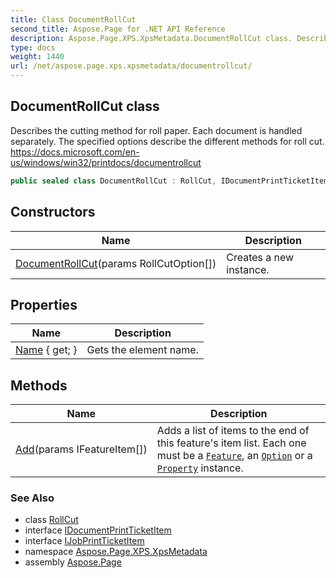 ```yaml
---
title: Class DocumentRollCut
second_title: Aspose.Page for .NET API Reference
description: Aspose.Page.XPS.XpsMetadata.DocumentRollCut class. Describes the cutting method for roll paper. Each document is handled separately. The specified options describe the different methods for roll cut. https//docs.microsoft.com/enus/windows/win32/printdocs/documentrollcut
type: docs
weight: 1440
url: /net/aspose.page.xps.xpsmetadata/documentrollcut/
---
```

## DocumentRollCut class

Describes the cutting method for roll paper. Each document is handled separately. The specified options describe the different methods for roll cut. https://docs.microsoft.com/en-us/windows/win32/printdocs/documentrollcut

```csharp
public sealed class DocumentRollCut : RollCut, IDocumentPrintTicketItem, IJobPrintTicketItem
```

## Constructors

| Name | Description |
| --- | --- |
| [DocumentRollCut](documentrollcut/)(params RollCutOption[]) | Creates a new instance. |

## Properties

| Name | Description |
| --- | --- |
| [Name](../../aspose.page.xps.xpsmetadata/printticketelement/name/) { get; } | Gets the element name. |

## Methods

| Name | Description |
| --- | --- |
| [Add](../../aspose.page.xps.xpsmetadata/feature/add/)(params IFeatureItem[]) | Adds a list of items to the end of this feature's item list. Each one must be a [`Feature`](../feature/), an [`Option`](../option/) or a [`Property`](../property/) instance. |

### See Also

* class [RollCut](../rollcut/)
* interface [IDocumentPrintTicketItem](../idocumentprintticketitem/)
* interface [IJobPrintTicketItem](../ijobprintticketitem/)
* namespace [Aspose.Page.XPS.XpsMetadata](../../aspose.page.xps.xpsmetadata/)
* assembly [Aspose.Page](../../)


